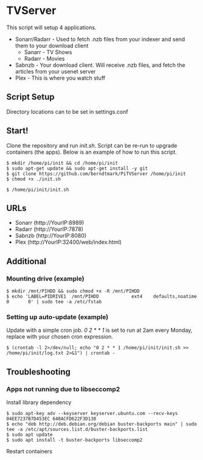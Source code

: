 # TVServer
This script will setup 4 applications.
* Sonarr/Radarr - Used to fetch .nzb files from your indexer and send them to your download client
    * Sanarr - TV Shows
    * Radarr - Movies
* Sabnzb - Your download client. Will receive .nzb files, and fetch the articles from your usenet server
* Plex - This is where you watch stuff

## Script Setup
Directory locations can to be set in settings.conf

## Start!
Clone the repository and run _init.sh_. Script can be re-run to upgrade containers (the apps).
Below is an example of how to run this script.
```
$ mkdir /home/pi/init && cd /home/pi/init
$ sudo apt-get update && sudo apt-get install -y git
$ git clone https://github.com/berndtmark/PiTVServer /home/pi/init
$ chmod +x ./init.sh

$ /home/pi/init/init.sh
```

## URLs
- Sonarr (http://YourIP:8989)
- Radarr (http://YourIP:7878)
- Sabnzb (http://YourIP:8080)
- Plex (http://YourIP:32400/web/index.html) 

## Additional
### Mounting drive (example)
```
$ mkdir /mnt/PIHDD && sudo chmod +x -R /mnt/PIHDD
$ echo 'LABEL=PIDRIVE1  /mnt/PIHDD            ext4    defaults,noatime  0       0' | sudo tee -a /etc/fstab
```

### Setting up auto-update (example)
Update with a simple cron job. _0 2 * * 1_ is set to run at 2am every Monday, replace with your chosen cron expression.
```
$ (crontab -l 2>/dev/null; echo "0 2 * * 1 /home/pi/init/init.sh >> /home/pi/init/log.txt 2>&1") | crontab -
```

## Troubleshooting
### Apps not running due to libseccomp2
Install library dependency
```
$ sudo apt-key adv --keyserver keyserver.ubuntu.com --recv-keys 04EE7237B7D453EC 648ACFD622F3D138
$ echo "deb http://deb.debian.org/debian buster-backports main" | sudo tee -a /etc/apt/sources.list.d/buster-backports.list
$ sudo apt update
$ sudo apt install -t buster-backports libseccomp2
```
Restart containers